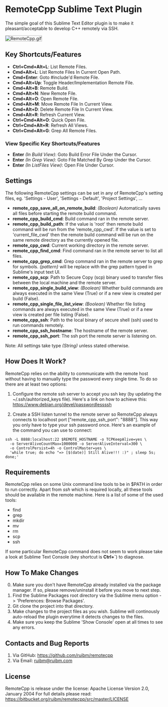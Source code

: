 # RemoteCpp Sublime Text Plugin

The simple goal of this Sublime Text Editor plugin is to make it pleasant/acceptable to develop C++ remotely via SSH.

<img src='https://raw.githubusercontent.com/ruibm/RemoteCpp/master/ScreenCasts/RemoteCpp.gif' alt='RemoteCpp.gif' style="border: 1px solid #b3b3b3" />


## Key Shortcuts/Features

* **Ctrl+Cmd+Alt+L**: List Remote Files.
* **Cmd+Alt+L**: List Remote Files In Current Open Path.
* **Cmd+Enter**: Goto #include'd Remote File.
* **Cmd+Alt+Up**: Toggle Header/Implementation Remote File.
* **Cmd+Alt+B**: Remote Build.
* **Cmd+Alt+N**: New Remote File.
* **Cmd+Alt+O**: Open Remote File.
* **Cmd+Alt+M**: Move Remote File In Current View.
* **Cmd+Alt+D**: Delete Remote File In Current View.
* **Cmd+Alt+R**: Refresh Current View.
* **Ctrl+Cmd+Alt+O**: Quick Open File.
* **Ctrl+Cmd+Alt+R**: Refresh All Views.
* **Ctrl+Cmd+Alt+G**: Grep All Remote Files.


### View Specific Key Shortcuts/Features
* **Enter** *(In Build View)*: Goto Build Error File Under the Cursor.
* **Enter** *(In Grep View)*: Goto File Matched By Grep Under the Cursor.
* **Enter** *(In ListFiles View)*: Open File Under Cursor.

## Settings

The following RemoteCpp settings can be set in any of RemoteCpp's setting files, eg. 'Settings - User', 'Settings - Default', 'Project Settings', ...

* **remote_cpp_save_all_on_remote_build**: *(Boolean)* Automatically saves all files before starting the remote build command.
* **remote_cpp_build_cmd**: Build command ran in the remote server.
* **remote_cpp_build_path**: If the value is 'root' then remote build command will be run from the 'remote_cpp_cwd'. If the value is set to 'current_file_cwd' then the remote build command will be run on the same remote directory as the currently opened file.
* **remote_cpp_cwd**: Current working directory in the remote server.
* **remote_cpp_find_cmd**: Find command ran in the remote server to list all files.
* **remote_cpp_grep_cmd**: Grep command ran in the remote server to grep for symbols. *{pattern}* will be replace with the grep pattern typed in Sublime's input text UI.
* **remote_cpp_scp**: Path to Secure Copy (scp) binary used to transfer files between the local machine and the remote server.
* **remote_cpp_single_build_view**: *(Boolean)* Whether build commands are always executed in the same View (True) or if a new view is created per build (False).
* **remote_cpp_single_file_list_view**: *(Boolean)* Whether file listing commands are always executed in the same View (True) or if a new view is created per file listing (False).
* **remote_cpp_ssh**: Path to the local binary of secure shell (ssh) used to run commands remotely.
* **remote_cpp_ssh_hostname**:  The hostname of the remote server.
* **remote_cpp_ssh_port**: The ssh port the remote server is listening on.

Note: All settings take type *(String)* unless stated otherwise.


## How Does It Work?

RemoteCpp relies on the ability to communicate with the remote host without having to manually type the password every single time.
To do so there are at least two options:

1. Configure the remote ssh server to accept you ssh key (by updating the ~/.ssh/auhtorized_keys file). Here's a link on how to achieve this:
https://www.debian.org/devel/passwordlessssh

2. Create a SSH listen tunnel to the remote server so RemoteCpp always connects to localhost port ["remote_cpp_ssh_port": "8888"]. This way you only have to type your ssh password once. Here's an example of the command you can use to connect:

```
ssh -L 8888:localhost:22 $REMOTE_HOSTNAME -o TCPKeepAlive=yes \
  -o ServerAliveCountMax=1000000 -o ServerAliveInterval=300 \
  -o ControlPersist=4h -o ControlMaster=yes \
  'while true; do echo "=> [$(date)] Still Alive!!! :)" ; sleep 5s; done;'
```


## Requirements

RemoteCpp relies on some Unix command line tools to be in $PATH in order to run correctly.
Apart from *ssh* which is required locally, all these tools should be available in the remote machine.
Here is a list of some of the used tools:

* find
* grep
* mkdir
* mv
* rm
* scp
* ssh

If some particular RemoteCpp command does not seem to work please take a look at Sublime Text Console (key shortcut is **Ctrl+`**) to diagnose.


## How To Make Changes

0. Make sure you don't have RemoteCpp already installed via the package manager. If so, please remove/uninstall it before you move to next step.
1. Find the Sublime Packages root directory via the Sublime menu option -> 'Preferences: Browse Packages'.
2. Git clone the project into that directory.
3. Make changes to the project files as you wish. Sublime will continously auto-reload the plugin everytime it detects changes to the files.
4. Make sure you keep the Sublime 'Show Console' open at all times to see any errors.


## Contacts and Bug Reports
1. Via GitHub: https://github.com/ruibm/remotecpp
2. Via Email: ruibm@ruibm.com


## License

RemoteCpp is release under the license: Apache License Version 2.0, January 2004
For full details please read: https://bitbucket.org/ruibm/remotecpp/src/master/LICENSE
